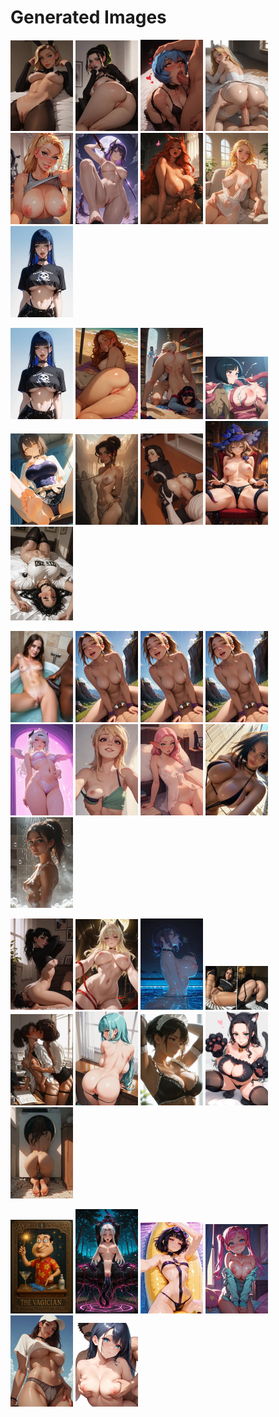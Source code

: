 # Generated Images



<img src="2025_10_13_01_thumb.webp" width="100"/> <img src="2025_10_13_02_thumb.webp" width="100"/> <img src="2025_10_13_03_thumb.webp" width="100"/> <img src="2025_10_13_04_thumb.webp" width="100"/> <img src="2025_10_13_05_thumb.webp" width="100"/> <img src="2025_10_13_06_thumb.webp" width="100"/> <img src="2025_10_13_07_thumb.webp" width="100"/> <img src="2025_10_13_08_thumb.webp" width="100"/> <img src="2025_10_13_09_thumb.webp" width="100"/>

<img src="2025_10_13_10_thumb.webp" width="100"/> <img src="2025_10_13_11_thumb.webp" width="100"/> <img src="2025_10_13_12_thumb.webp" width="100"/> <img src="2025_10_13_13_thumb.webp" width="100"/> <img src="2025_10_13_14_thumb.webp" width="100"/> <img src="2025_10_13_15_thumb.webp" width="100"/> <img src="2025_10_13_16_thumb.webp" width="100"/> <img src="2025_10_13_17_thumb.webp" width="100"/> <img src="2025_10_13_18_thumb.webp" width="100"/>

<img src="2025_10_13_19_thumb.webp" width="100"/> <img src="2025_10_13_20_thumb.webp" width="100"/> <img src="2025_10_13_21_thumb.webp" width="100"/> <img src="2025_10_13_22_thumb.webp" width="100"/> <img src="2025_10_13_23_thumb.webp" width="100"/> <img src="2025_10_13_24_thumb.webp" width="100"/> <img src="2025_10_13_25_thumb.webp" width="100"/> <img src="2025_10_13_26_thumb.webp" width="100"/> <img src="2025_10_13_27_thumb.webp" width="100"/>

<img src="2025_10_13_28_thumb.webp" width="100"/> <img src="2025_10_13_29_thumb.webp" width="100"/> <img src="2025_10_13_30_thumb.webp" width="100"/> <img src="2025_10_13_31_thumb.webp" width="100"/> <img src="2025_10_13_32_thumb.webp" width="100"/> <img src="2025_10_13_33_thumb.webp" width="100"/> <img src="2025_10_13_34_thumb.webp" width="100"/> <img src="2025_10_13_35_thumb.webp" width="100"/> <img src="2025_10_13_36_thumb.webp" width="100"/>

<img src="2025_10_13_37_thumb.webp" width="100"/> <img src="2025_10_13_38_thumb.webp" width="100"/> <img src="2025_10_13_39_thumb.webp" width="100"/> <img src="2025_10_13_40_thumb.webp" width="100"/> <img src="2025_10_13_41_thumb.webp" width="100"/> <img src="2025_10_13_42_thumb.webp" width="100"/>